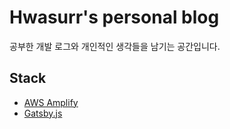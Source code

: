 # Hwasurr's personal blog

공부한 개발 로그와 개인적인 생각들을 남기는 공간입니다.

## Stack

- [AWS Amplify](https://aws.amazon.com/ko/amplify/)
- [Gatsby.js](https://www.gatsbyjs.org/)